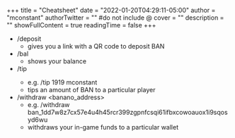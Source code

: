 +++
title = "Cheatsheet"
date = "2022-01-20T04:29:11-05:00"
author = "mconstant"
authorTwitter = "" #do not include @
cover = ""
description = ""
showFullContent = true
readingTime = false
+++
- /deposit
    - gives you a link with a QR code to deposit BAN
- /bal
    - shows your balance
- /tip <amount> <player>
    - e.g. /tip 1919 mconstant
    - tips an amount of BAN to a particular player
- /withdraw <banano_address>
    - e.g. /withdraw ban_1dd7w8z7cx57e4u4h45rcr399zgpnfcsqi61ifbxcowoauox1i9sqosyd6wu
    - withdraws your in-game funds to a particular wallet

